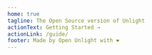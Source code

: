 ```yaml
---
home: true
tagline: The Open Source version of Unlight
actionText: Getting Started →
actionLink: /guide/
footer: Made by Open Unlight with ❤️
---
```

